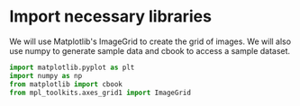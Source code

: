 # Import necessary libraries

We will use Matplotlib's ImageGrid to create the grid of images. We will also use numpy to generate sample data and cbook to access a sample dataset.

```python
import matplotlib.pyplot as plt
import numpy as np
from matplotlib import cbook
from mpl_toolkits.axes_grid1 import ImageGrid
```
